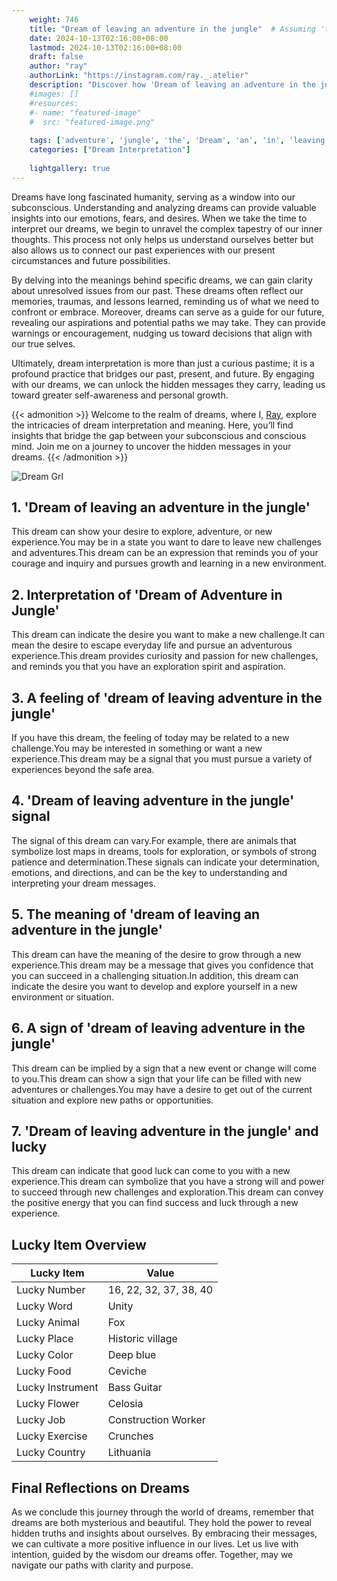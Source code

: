 ```yaml
---
    weight: 746
    title: "Dream of leaving an adventure in the jungle"  # Assuming 'title' column exists
    date: 2024-10-13T02:16:00+08:00
    lastmod: 2024-10-13T02:16:00+08:00
    draft: false
    author: "ray"
    authorLink: "https://instagram.com/ray._.atelier"
    description: "Discover how 'Dream of leaving an adventure in the jungle' can interpret your future and uncover its significant meanings in your life."
    #images: []
    #resources:
    #- name: "featured-image"
    #  src: "featured-image.png"
    
    tags: ['adventure', 'jungle', 'the', 'Dream', 'an', 'in', 'leaving', 'of']
    categories: ["Dream Interpretation"]
    
    lightgallery: true
---
```

    
Dreams have long fascinated humanity, serving as a window into our subconscious. Understanding and analyzing dreams can provide valuable insights into our emotions, fears, and desires. When we take the time to interpret our dreams, we begin to unravel the complex tapestry of our inner thoughts. This process not only helps us understand ourselves better but also allows us to connect our past experiences with our present circumstances and future possibilities.

By delving into the meanings behind specific dreams, we can gain clarity about unresolved issues from our past. These dreams often reflect our memories, traumas, and lessons learned, reminding us of what we need to confront or embrace. Moreover, dreams can serve as a guide for our future, revealing our aspirations and potential paths we may take. They can provide warnings or encouragement, nudging us toward decisions that align with our true selves.

Ultimately, dream interpretation is more than just a curious pastime; it is a profound practice that bridges our past, present, and future. By engaging with our dreams, we can unlock the hidden messages they carry, leading us toward greater self-awareness and personal growth.

{{< admonition >}}
Welcome to the realm of dreams, where I, [Ray](https://instagram.com/ray._.atelier), explore the intricacies of dream interpretation and meaning. Here, you’ll find insights that bridge the gap between your subconscious and conscious mind. Join me on a journey to uncover the hidden messages in your dreams.
{{< /admonition >}}

![Dream Grl](https://cdn.pixabay.com/photo/2017/11/02/03/35/gothic-2910057_1280.jpg "Dream Grl")

## 1. 'Dream of leaving an adventure in the jungle'
This dream can show your desire to explore, adventure, or new experience.You may be in a state you want to dare to leave new challenges and adventures.This dream can be an expression that reminds you of your courage and inquiry and pursues growth and learning in a new environment.

## 2. Interpretation of 'Dream of Adventure in Jungle'
This dream can indicate the desire you want to make a new challenge.It can mean the desire to escape everyday life and pursue an adventurous experience.This dream provides curiosity and passion for new challenges, and reminds you that you have an exploration spirit and aspiration.

## 3. A feeling of 'dream of leaving adventure in the jungle'
If you have this dream, the feeling of today may be related to a new challenge.You may be interested in something or want a new experience.This dream may be a signal that you must pursue a variety of experiences beyond the safe area.

## 4. 'Dream of leaving adventure in the jungle' signal
The signal of this dream can vary.For example, there are animals that symbolize lost maps in dreams, tools for exploration, or symbols of strong patience and determination.These signals can indicate your determination, emotions, and directions, and can be the key to understanding and interpreting your dream messages.

## 5. The meaning of 'dream of leaving an adventure in the jungle'
This dream can have the meaning of the desire to grow through a new experience.This dream may be a message that gives you confidence that you can succeed in a challenging situation.In addition, this dream can indicate the desire you want to develop and explore yourself in a new environment or situation.

## 6. A sign of 'dream of leaving adventure in the jungle'
This dream can be implied by a sign that a new event or change will come to you.This dream can show a sign that your life can be filled with new adventures or challenges.You may have a desire to get out of the current situation and explore new paths or opportunities.

## 7. 'Dream of leaving adventure in the jungle' and lucky
This dream can indicate that good luck can come to you with a new experience.This dream can symbolize that you have a strong will and power to succeed through new challenges and exploration.This dream can convey the positive energy that you can find success and luck through a new experience.

## Lucky Item Overview
| Lucky Item          | Value              |
|---------------|--------------------|
| Lucky Number        | 16, 22, 32, 37, 38, 40  |
| Lucky Word          | Unity |
| Lucky Animal        | Fox |
| Lucky Place         | Historic village     |
| Lucky Color         | Deep blue     |
| Lucky Food          | Ceviche      |
| Lucky Instrument    | Bass Guitar |
| Lucky Flower        | Celosia    |
| Lucky Job           | Construction Worker       |
| Lucky Exercise      | Crunches  |
| Lucky Country       | Lithuania    |


##  Final Reflections on Dreams

As we conclude this journey through the world of dreams, remember that dreams are both mysterious and beautiful. They hold the power to reveal hidden truths and insights about ourselves. By embracing their messages, we can cultivate a more positive influence in our lives. Let us live with intention, guided by the wisdom our dreams offer. Together, may we navigate our paths with clarity and purpose.
